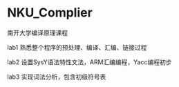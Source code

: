 # NKU_Complier
南开大学编译原理课程

lab1 熟悉整个程序的预处理、编译、汇编、链接过程

lab2 设置SysY语法特性文法，ARM汇编编程，Yacc编程初步

lab3 实现词法分析，包含初级符号表
